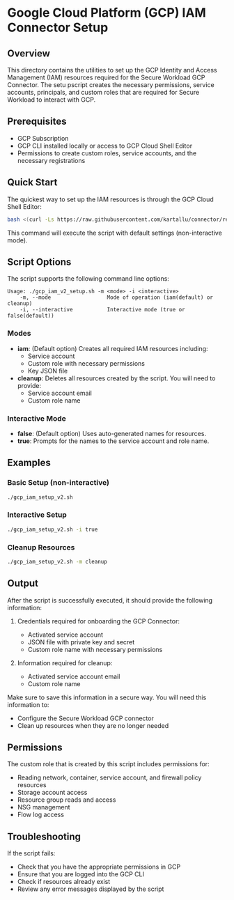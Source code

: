 # Google Cloud Platform (GCP) IAM Connector Setup

## Overview

This directory contains the utilities to set up the GCP Identity and Access Management (IAM) resources required for the Secure Workload GCP Connector. The setu pscript creates the necessary permissions, service accounts, principals, and custom roles that are required for Secure Workload to interact with GCP. 

## Prerequisites
- GCP Subscription
- GCP CLI installed locally or access to GCP Cloud Shell Editor
- Permissions to create custom roles, service accounts, and the necessary registrations

## Quick Start

The quickest way to set up the IAM resources is through the GCP Cloud Shell Editor: 

```bash
bash <(curl -Ls https://raw.githubusercontent.com/kartallu/connector/refs/heads/main/gcp_iam_v2_setup.sh)
```

This command will execute the script with default settings (non-interactive mode). 

## Script Options
The script supports the following command line options:

```
Usage: ./gcp_iam_v2_setup.sh -m <mode> -i <interactive> 
    -m, --mode                  Mode of operation (iam(default) or cleanup)
    -i, --interactive           Interactive mode (true or false(default))
```

### Modes
- **iam**: (Default option) Creates all required IAM resources including: 
    - Service account
    - Custom role with necessary permissions
    - Key JSON file
- **cleanup**: Deletes all resources created by the script. You will need to provide: 
    - Service account email
    - Custom role name 

### Interactive Mode
- **false**: (Default option) Uses auto-generated names for resources. 
- **true**: Prompts for the names to the service account and role name. 

## Examples

### Basic Setup (non-interactive)
```bash 
./gcp_iam_setup_v2.sh 
```

### Interactive Setup
```bash
./gcp_iam_setup_v2.sh -i true
```

### Cleanup Resources
```bash
./gcp_iam_setup_v2.sh -m cleanup
```

## Output
After the script is successfully executed, it should provide the following information: 
1. Credentials required for onboarding the GCP Connector: 
    - Activated service account
    - JSON file with private key and secret
    - Custom role name with necessary permissions

2. Information required for cleanup: 
    - Activated service account email
    - Custom role name 

Make sure to save this information in a secure way. You will need this information to: 
- Configure the Secure Workload GCP connector
- Clean up resources when they are no longer needed

## Permissions
The custom role that is created by this script includes permissions for: 
- Reading network, container, service account, and firewall policy resources
- Storage account access
- Resource group reads and access
- NSG management
- Flow log access

## Troubleshooting
If the script fails: 
- Check that you have the appropriate permissions in GCP
- Ensure that you are logged into the GCP CLI
- Check if resources already exist
- Review any error messages displayed by the script

